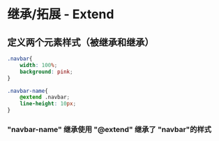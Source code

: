 # 继承/拓展 - Extend

## 定义两个元素样式（被继承和继承）

``` css
.navbar{
    width: 100%;
    background: pink;
}

.navbar-name{
    @extend .navbar;
    line-height: 10px;
}
```

### "navbar-name" 继承使用 "@extend" 继承了 "navbar"的样式

